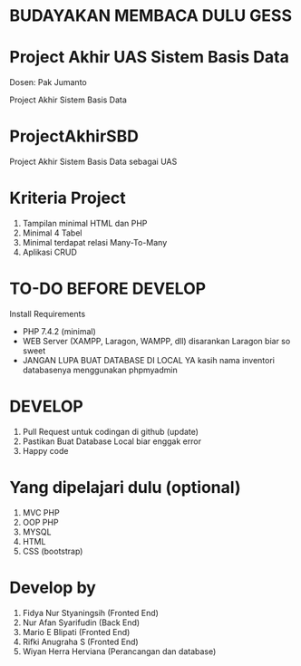 # BUDAYAKAN MEMBACA DULU GESS

# Project Akhir UAS Sistem Basis Data

Dosen: Pak Jumanto

Project Akhir Sistem Basis Data

# ProjectAkhirSBD

Project Akhir Sistem Basis Data sebagai UAS

# Kriteria Project

1. Tampilan minimal HTML dan PHP
2. Minimal 4 Tabel
3. Minimal terdapat relasi Many-To-Many
4. Aplikasi CRUD

# TO-DO BEFORE DEVELOP

Install Requirements

- PHP 7.4.2 (minimal)
- WEB Server (XAMPP, Laragon, WAMPP, dll) disarankan Laragon biar so sweet
- JANGAN LUPA BUAT DATABASE DI LOCAL YA kasih nama inventori databasenya menggunakan phpmyadmin

# DEVELOP

1. Pull Request untuk codingan di github (update)
2. Pastikan Buat Database Local biar enggak error
3. Happy code

# Yang dipelajari dulu (optional)

1. MVC PHP
2. OOP PHP
3. MYSQL
4. HTML
5. CSS (bootstrap)

# Develop by

1. Fidya Nur Styaningsih (Fronted End)
2. Nur Afan Syarifudin (Back End)
3. Mario E Blipati (Fronted End)
4. Rifki Anugraha S (Fronted End)
5. Wiyan Herra Herviana (Perancangan dan database)
